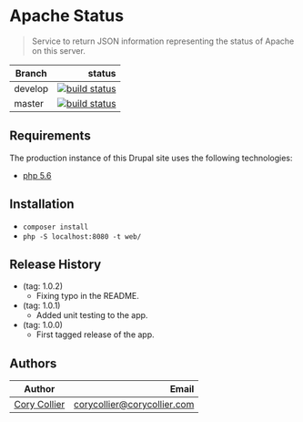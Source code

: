 # Apache Status
> Service to return JSON information representing the status of Apache on this server.

| Branch  | status |
|---------|-------:|
| develop |[![build status](https://gitlab.floridahospital.org/corycollier/apache-status/badges/develop/build.svg)](https://gitlab.floridahospital.org/corycollier/apache-status/commits/develop) |
| master  | [![build status](https://gitlab.floridahospital.org/corycollier/apache-status/badges/master/build.svg)](https://gitlab.floridahospital.org/corycollier/apache-status/commits/master) |


## Requirements
The production instance of this Drupal site uses the following technologies:
* [php 5.6](https://php.net)

## Installation
* `composer install`
* `php -S localhost:8080 -t web/`

## Release History
* (tag: 1.0.2)
    * Fixing typo in the README.
* (tag: 1.0.1)
    * Added unit testing to the app.
* (tag: 1.0.0)
    * First tagged release of the app.

## Authors
| Author | Email |
|--------|------:|
| [Cory Collier](https://github.com/corycollier) | <corycollier@corycollier.com> |
